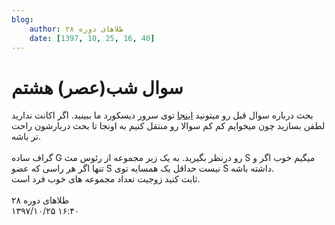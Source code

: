 ```yaml
---
blog:
    author: طلاهای دوره ۲۸
    date: [1397, 10, 25, 16, 40]
---
```

# سوال شب(عصر) هشتم

<div class="cnt">
<div>بحث درباره سوال قبل رو میتونید <a href="https://discord.gg/DkMJyuZ" target="_blank">اینجا</a> توی سرور دیسکورد ما ببینید. اگر اکانت ندارید لطفن بسازید چون میخوایم کم کم سوالا رو منتقل کنیم به اونجا تا بحث دربارشون راحت تر باشه.</div>
<div> </div>
<div>گراف ساده G رو درنظر بگیرید. به یک زیر مجموعه از رئوس مث S میگیم خوب اگر و تنها اگر هر راسی که عضو S نیست حداقل یک همسایه توی S داشته باشه.</div>
<div>ثابت کنید زوجیت تعداد مجموعه های خوب فرد است.</div>
<div> </div>
</div>

<div class="blog-info">
    <div class="blog-author">طلاهای دوره ۲۸</div>
    <div class="blog-date">۱۳۹۷/۱۰/۲۵ ۱۶:۴۰</div>
</div>

